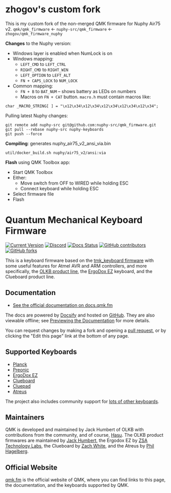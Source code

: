 # zhogov's custom fork

This is my custom fork of the non-merged QMK firmware for Nuphy Air75 v2.
`qmk/qmk_firmware` ← `nuphy-src/qmk_firmware` ← `zhogov/qmk_firmware_nuphy`

**Changes** to the Nuphy version:
- Windows layer is enabled when NumLock is on
- Windows mapping:
  - `LEFT_CMD`    to `LEFT_CTRL`
  - `RIGHT_CMD`   to `RIGHT_WIN`
  - `LEFT_OPTION` to `LEFT_ALT`
  - `FN + CAPS_LOCK` to `NUM_LOCK`
- Common mapping:
  - `FN + B` to `BAT_NUM` – shows battery as LEDs on numbers
  - Macros on `FN + CAT` button. `macro.h` must contain macros like:
```
char _MACRO_STRING[ ] = "\x12\x34\x12\x34\x12\x34\x12\x34\x12\x34";
```

Pulling latest Nuphy changes:
```
git remote add nuphy-src git@github.com:nuphy-src/qmk_firmware.git
git pull --rebase nuphy-src nuphy-keyboards
git push --force
```

**Compiling**: generates nuphy_air75_v2_ansi_via.bin
```
util/docker_build.sh nuphy/air75_v2/ansi:via 
```

**Flash** using QMK Toolbox app:
- Start QMK Toolbox
- Either:
  - Move switch from OFF to WIRED while holding ESC
  - Connect keyboard while holding ESC
- Select firmware file
- Flash

# Quantum Mechanical Keyboard Firmware

[![Current Version](https://img.shields.io/github/tag/qmk/qmk_firmware.svg)](https://github.com/qmk/qmk_firmware/tags)
[![Discord](https://img.shields.io/discord/440868230475677696.svg)](https://discord.gg/Uq7gcHh)
[![Docs Status](https://img.shields.io/badge/docs-ready-orange.svg)](https://docs.qmk.fm)
[![GitHub contributors](https://img.shields.io/github/contributors/qmk/qmk_firmware.svg)](https://github.com/qmk/qmk_firmware/pulse/monthly)
[![GitHub forks](https://img.shields.io/github/forks/qmk/qmk_firmware.svg?style=social&label=Fork)](https://github.com/qmk/qmk_firmware/)

This is a keyboard firmware based on the [tmk\_keyboard firmware](https://github.com/tmk/tmk_keyboard) with some useful features for Atmel AVR and ARM controllers, and more specifically, the [OLKB product line](https://olkb.com), the [ErgoDox EZ](https://ergodox-ez.com) keyboard, and the Clueboard product line.

## Documentation

* [See the official documentation on docs.qmk.fm](https://docs.qmk.fm)

The docs are powered by [Docsify](https://docsify.js.org/) and hosted on [GitHub](/docs/). They are also viewable offline; see [Previewing the Documentation](https://docs.qmk.fm/#/contributing?id=previewing-the-documentation) for more details.

You can request changes by making a fork and opening a [pull request](https://github.com/qmk/qmk_firmware/pulls), or by clicking the "Edit this page" link at the bottom of any page.

## Supported Keyboards

* [Planck](/keyboards/planck/)
* [Preonic](/keyboards/preonic/)
* [ErgoDox EZ](/keyboards/ergodox_ez/)
* [Clueboard](/keyboards/clueboard/)
* [Cluepad](/keyboards/clueboard/17/)
* [Atreus](/keyboards/atreus/)

The project also includes community support for [lots of other keyboards](/keyboards/).

## Maintainers

QMK is developed and maintained by Jack Humbert of OLKB with contributions from the community, and of course, [Hasu](https://github.com/tmk). The OLKB product firmwares are maintained by [Jack Humbert](https://github.com/jackhumbert), the Ergodox EZ by [ZSA Technology Labs](https://github.com/zsa), the Clueboard by [Zach White](https://github.com/skullydazed), and the Atreus by [Phil Hagelberg](https://github.com/technomancy).

## Official Website

[qmk.fm](https://qmk.fm) is the official website of QMK, where you can find links to this page, the documentation, and the keyboards supported by QMK.
